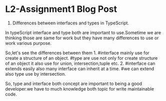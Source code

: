 # L2-Assignment1 Blog Post

1. Differences between interfaces and types in TypeScript. 

In typeScript interface and type both are important to use.Sometime we are thinking those are same for work but they have many differences to use or work various purpose.

So,let's see the differences between them
1.
#interface mainly use for create a structure of an object.
#type are use not only for create structure of an object it also use for union, intersection,tuple etc. 
2.
#interface can extends easily also many interface can inherit at a time.
#we can extend also type use by intersection.

So, type and interface both concept are important to being a good developer.we have to much knowledge both topic for write maintainable code.



